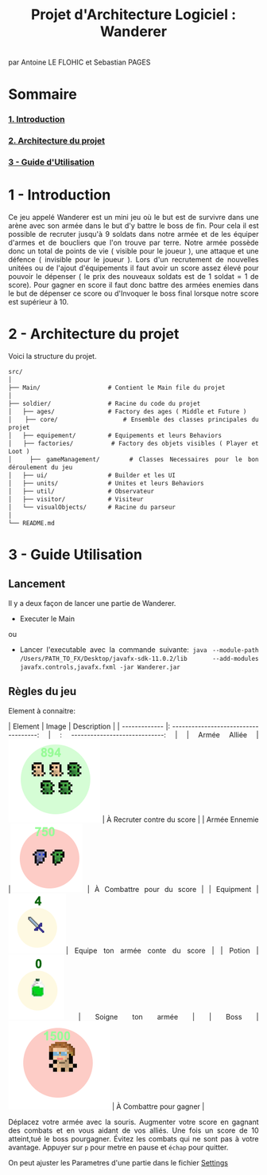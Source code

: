 <div style="text-align: justify">

# <center>Projet d'Architecture Logiciel : Wanderer</center>

<br/>
par Antoine LE FLOHIC et Sebastian PAGES
<br/>

#  Sommaire

### [1. Introduction](#-1---Introduction)

### [2. Architecture du projet](#-2---Architecture-du-projet)

### [3 - Guide d'Utilisation](#-3---Guide-Utilisation)


# 1 - Introduction

Ce jeu appelé Wanderer est un mini jeu où le but est de survivre dans une arène avec son armée dans le but d'y battre le boss de fin. Pour cela il est possible de recruter jusqu'à 9 soldats dans notre armée et de les équiper d'armes et de boucliers que l'on trouve par terre. 
Notre armée possède donc un total de points de vie ( visible pour le joueur ), une attaque et une défence ( invisible pour le joueur ). 
Lors d'un recrutement de nouvelles unitées ou de l'ajout d'équipements il faut avoir un score assez élevé pour pouvoir le dépenser ( le prix des nouveaux soldats est de 1 soldat = 1 de score).
Pour gagner en score il faut donc battre des armées enemies dans le but de dépenser ce score ou d'Invoquer le boss final lorsque notre score est supérieur à 10.


# 2 - Architecture du projet

Voici la structure du projet. 
```
src/
│
├── Main/                   # Contient le Main file du projet
│
├── soldier/                # Racine du code du projet
│   ├── ages/               # Factory des ages ( Middle et Future )
│   ├── core/               # Ensemble des classes principales du projet
│   ├── equipement/         # Equipements et leurs Behaviors
│   ├── factories/          # Factory des objets visibles ( Player et Loot )
│   ├── gameManagement/     # Classes Necessaires pour le bon déroulement du jeu
│   ├── ui/                 # Builder et les UI
│   ├── units/              # Unites et leurs Behaviors
│   ├── util/               # Observateur
│   ├── visitor/            # Visiteur
│   └── visualObjects/      # Racine du parseur
│
└── README.md
```

# 3 - Guide Utilisation

## Lancement
Il y a deux façon de lancer une partie de Wanderer.

- Executer le Main 

ou

- Lancer l'executable avec la commande suivante:
`java --module-path /Users/PATH_TO_FX/Desktop/javafx-sdk-11.0.2/lib --add-modules javafx.controls,javafx.fxml -jar Wanderer.jar`

## Règles du jeu

Element à connaitre:

| Element       | Image                                  |  Description                     |
| ------------- |: ------------------------------------: | : -----------------------------: | 
| Armée Alliée  |![image](resources/images/ally.png)     | À Recruter contre du score       |
| Armée Ennemie |![image](resources/images/ennemi.png)   | À Combattre pour du score        |
| Equipment     |![image](resources/images/equipment.png)| Equipe ton armée conte du score  | 
| Potion        |![image](resources/images/potion.png)   | Soigne ton armée                 | 
| Boss          |![image](resources/images/boss.png)     | À Combattre pour gagner          | 

Déplacez votre armée avec la souris. Augmenter votre score en gagnant des combats et en vous aidant de vos alliés.
Une fois un score de 10 atteint,tué le boss pourgagner. Évitez les combats qui ne sont pas à votre avantage.
Appuyer sur `p` pour metre en pause et `échap` pour quitter.

On peut ajuster les Parametres d'une partie dans le fichier [Settings](src/soldier/gameManagement/Settings.java)

</div>
